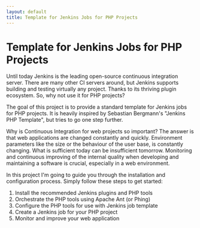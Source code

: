 ```yaml
---
layout: default
title: Template for Jenkins Jobs for PHP Projects
---
```


# Template for Jenkins Jobs for PHP Projects

Until today Jenkins is the leading open-source continuous integration server. There are many other CI servers around, but Jenkins supports building and testing virtually any project. Thanks to its thriving plugin ecosystem. So, why not use it for PHP projects?

The goal of this project is to provide a standard template for Jenkins jobs for PHP projects. It is heavily inspired by Sebastian Bergmann's "Jenkins PHP Template", but tries to go one step further.

Why is Continuous Integration for web projects so important? The answer is that web applications are changed constantly and quickly. Environment parameters like the size or the behaviour of the user base, is constantly changing. What is sufficient today can be insufficient tomorrow. Monitoring and continuous improving of the internal quality when developing and maintaining a software is crucial, especially in a web environment.

In this project I'm going to guide you through the installation and configuration process. Simply follow these steps to get started:

1. Install the recommended Jenkins plugins and PHP tools
2. Orchestrate the PHP tools using Apache Ant (or Phing)
3. Configure the PHP tools for use with Jenkins job template
4. Create a Jenkins job for your PHP project
5. Monitor and improve your web application
